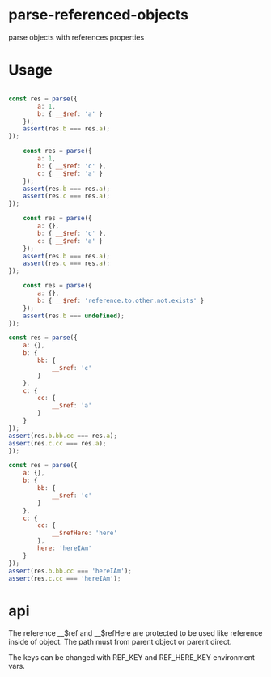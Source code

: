 # parse-referenced-objects
parse objects with references properties
# Usage

```js

const res = parse({
        a: 1,
        b: { __$ref: 'a' }
    });
    assert(res.b === res.a);
});

    const res = parse({
        a: 1,
        b: { __$ref: 'c' },
        c: { __$ref: 'a' }
    });
    assert(res.b === res.a);
    assert(res.c === res.a);
});

    const res = parse({
        a: {},
        b: { __$ref: 'c' },
        c: { __$ref: 'a' }
    });
    assert(res.b === res.a);
    assert(res.c === res.a);
});

    const res = parse({
        a: {},
        b: { __$ref: 'reference.to.other.not.exists' }
    });
    assert(res.b === undefined);
});

const res = parse({
    a: {},
    b: {
        bb: {
            __$ref: 'c'
        }
    },
    c: {
        cc: {
            __$ref: 'a'
        }
    }
});
assert(res.b.bb.cc === res.a);
assert(res.c.cc === res.a);
});

const res = parse({
    a: {},
    b: {
        bb: {
            __$ref: 'c'
        }
    },
    c: {
        cc: {
            __$refHere: 'here'
        },
        here: 'hereIAm'
    }
});
assert(res.b.bb.cc === 'hereIAm');
assert(res.c.cc === 'hereIAm');

```


# api

The reference __$ref and __$refHere are protected to be used like reference inside of object. The path must from parent object or parent direct.


The keys can be changed with REF_KEY and REF_HERE_KEY environment vars.
